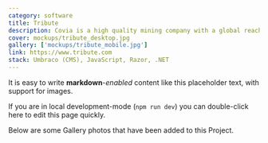 ```yaml
---
category: software
title: Tribute
description: Covia is a high quality mining company with a global reach.
cover: mockups/tribute_desktop.jpg
gallery: ['mockups/tribute_mobile.jpg']
link: https://www.tribute.com
stack: Umbraco (CMS), JavaScript, Razor, .NET
---
```


It is easy to write **markdown**-_enabled_ content like this placeholder text, with support for images.

If you are in local development-mode (`npm run dev`) you can double-click here to edit this page quickly.

Below are some Gallery photos that have been added to this Project.
